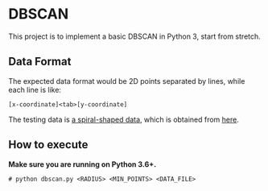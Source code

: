 # DBSCAN

This project is to implement a basic DBSCAN in Python 3, start from stretch.

## Data Format

The expected data format would be 2D points separated by lines, while each line
is like:

```
[x-coordinate]<tab>[y-coordinate]
```

The testing data is [a spiral-shaped data](./data/points), which is obtained
from [here](http://cs.joensuu.fi/sipu/datasets/spiral.txt).

## How to execute

**Make sure you are running on Python 3.6+.**

```
# python dbscan.py <RADIUS> <MIN_POINTS> <DATA_FILE>
```
